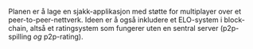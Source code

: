 Planen er å lage en sjakk-applikasjon med støtte for multiplayer over et peer-to-peer-nettverk. Ideen er å også inkludere et ELO-system i block-chain, altså et ratingsystem som fungerer uten en sentral server (p2p-spilling *og* p2p-rating). 
